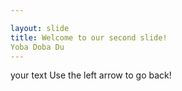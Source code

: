 ```yaml
---

layout: slide
title: Welcome to our second slide!
Yoba Doba Du
---
```


your text
Use the left arrow to go back!

